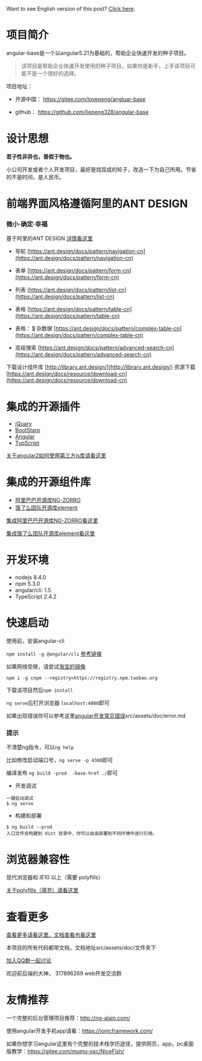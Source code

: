 Want to see English version of this post? [Click here](./README_EN.md).

# 项目简介
angular-base是一个以angular5.21为基础的，帮助企业快速开发的种子项目。
> 该项目是帮助企业快速开发使用的种子项目，如果你是新手，上手该项目可能不是一个很好的选择。


项目地址：

- 开源中国： https://gitee.com/lovepeng/angluar-base

- github：  https://github.com/liepeng328/angular-base

# 设计思想
**君子性非异也，善假于物也。**

小公司开发或者个人开发项目，最好是找现成的轮子，改造一下为自己所用。节省的不是时间，是人民币。

# 前端界面风格遵循阿里的ANT DESIGN

### 微小·确定·幸福

基于阿里的ANT DESIGN [详情看这里](https://ant.design/docs/spec/introduce-cn)
- 导航 [https://ant.design/docs/pattern/navigation-cn](https://ant.design/docs/pattern/navigation-cn)

- 表单 [https://ant.design/docs/pattern/form-cn](https://ant.design/docs/pattern/form-cn)

- 列表 [https://ant.design/docs/pattern/list-cn](https://ant.design/docs/pattern/list-cn)

- 表格 [https://ant.design/docs/pattern/table-cn](https://ant.design/docs/pattern/table-cn)

- 表格：复杂数据 [https://ant.design/docs/pattern/complex-table-cn](https://ant.design/docs/pattern/complex-table-cn)

- 高级搜索 [https://ant.design/docs/pattern/advanced-search-cn](https://ant.design/docs/pattern/advanced-search-cn)
 
 下载设计组件库 [http://library.ant.design/](http://library.ant.design/)
 资源下载 [https://ant.design/docs/resource/download-cn](https://ant.design/docs/resource/download-cn)



# 集成的开源插件
- [jQuary](https://jquery.com/)
- [BootStarp](http://www.bootcss.com/)
- [Angular](https://angular.cn/)
- [TypScript](https://www.tslang.cn/)

[关于angular2如何使用第三方js库请看这里](http://www.jianshu.com/p/02a3ced24366)

# 集成的开源组件库
- [阿里巴巴开源库NG-ZORRO](https://ng.ant.design/#/docs/angular/introduce)
- [饿了么团队开源库element](https://element-angular.faas.ele.me/guide/install)

[集成阿里巴巴开源库NG-ZORRO看这里](https://ng.ant.design/#/docs/angular/getting-started)

[集成饿了么团队开源库element看这里](https://element-angular.faas.ele.me/guide/install)

# 开发环境
- nodejs 8.4.0
- npm 5.3.0
- angular/cli: 1.5
- TypeScript 2.4.2


# 快速启动

使用前，安装angular-cli 

`npm install -g @angular/cli` [参考链接](https://github.com/angular/angular-cli)

如果网络受限，请尝试[淘宝的镜像](https://github.com/cnpm/cnpm)

`npm i -g cnpm --registry=https://registry.npm.taobao.org`

下载该项目然后`npm install`

`ng serve`后打开浏览器 `localhost:4000`即可


如果出现错误你可以参考这里[angular开发常见错误](src/assets/doc/error.md)src/assets/doc/error.md

### 提示
不清楚ng指令，可以`ng help`

比如修改启动端口号，`ng serve -p 4300`即可

编译发布 `ng build -prod  -base-href ./`即可


- 开发调试
```
一键启动调试
$ ng serve 
```
-  构建和部署
```
$ ng build --prod
入口文件会构建到 dist 目录中，你可以自由部署到不同环境中进行引用。
```

# 浏览器兼容性
现代浏览器和 IE10 以上（需要 polyfills）

[关于polyfills（填充）请看这里](src/assets/doc/polyfills.md)

# 查看更多

[查看更多请看这里，文档查看也看这里](src/assets/doc/index.md)

本项目的所有代码都带文档，文档地址src/assets/doc/文件夹下

[加入QQ群一起讨论](https://jq.qq.com/?_wv=1027&k=50KMIsW)

欢迎前后端的大神， 317896269 web开发交流群

# 友情推荐

一个完整的后台管理项目推荐：http://ng-alain.com/

使用angular开发手机app请看：https://ionicframework.com/

如果你想学习angular这里有个完整的技术栈学历途径，提供网页，app，pc桌面版教学：https://gitee.com/mumu-osc/NiceFish/
